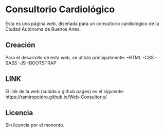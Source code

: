 # Consultorio Cardiológico

Esta es una página web, diseñada para un consultorio cardiológico de la Ciudad Autónoma de Buenos Aires.

## Creación

Para el desarrollo de esta web, se utilizó principalmente:
-HTML
-CSS
-SASS
-JS
-BOOTSTRAP

## LINK
El link de la web (subida a github pages) es el siguiente:
https://ramiropeidro.github.io/Web-Consultorio/

## Licencia
Sin licencia por el monento.
